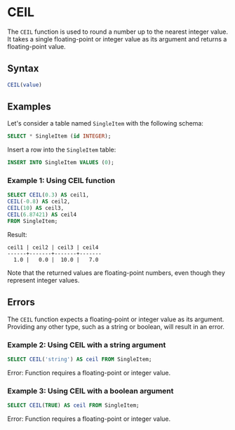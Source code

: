 # CEIL

The `CEIL` function is used to round a number up to the nearest integer value. It takes a single floating-point or integer value as its argument and returns a floating-point value.

## Syntax

```sql
CEIL(value)
```

## Examples

Let's consider a table named `SingleItem` with the following schema:

```sql
SELECT * SingleItem (id INTEGER);
```

Insert a row into the `SingleItem` table:

```sql
INSERT INTO SingleItem VALUES (0);
```

### Example 1: Using CEIL function

```sql
SELECT CEIL(0.3) AS ceil1,
CEIL(-0.8) AS ceil2,
CEIL(10) AS ceil3,
CEIL(6.87421) AS ceil4
FROM SingleItem;
```

Result:

```
ceil1 | ceil2 | ceil3 | ceil4
------+-------+-------+-------
  1.0 |   0.0 |  10.0 |   7.0
```

Note that the returned values are floating-point numbers, even though they represent integer values.

## Errors

The `CEIL` function expects a floating-point or integer value as its argument. Providing any other type, such as a string or boolean, will result in an error.

### Example 2: Using CEIL with a string argument

```sql
SELECT CEIL('string') AS ceil FROM SingleItem;
```

Error: Function requires a floating-point or integer value.

### Example 3: Using CEIL with a boolean argument

```sql
SELECT CEIL(TRUE) AS ceil FROM SingleItem;
```

Error: Function requires a floating-point or integer value.